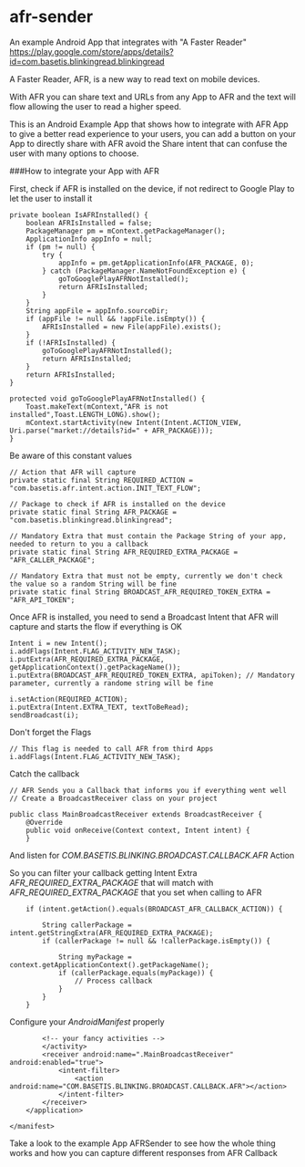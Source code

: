 afr-sender
==========

An example Android App that integrates with "A Faster Reader" https://play.google.com/store/apps/details?id=com.basetis.blinkingread.blinkingread

A Faster Reader, AFR, is a new way to read text on mobile devices.

With AFR you can share text and URLs from any App to AFR and the text will flow allowing the user to read a higher speed.

This is an Android Example App that shows how to integrate with AFR App to give a better read experience to your users, you can add a button on your App to directly share with AFR avoid the Share intent that can confuse the user with many options to choose.

###How to integrate your App with AFR

First, check if AFR is installed on the device, if not redirect to Google Play to let the user to install it

    private boolean IsAFRInstalled() {
        boolean AFRIsInstalled = false;
        PackageManager pm = mContext.getPackageManager();
        ApplicationInfo appInfo = null;
        if (pm != null) {
            try {
                appInfo = pm.getApplicationInfo(AFR_PACKAGE, 0);
            } catch (PackageManager.NameNotFoundException e) {
                goToGooglePlayAFRNotInstalled();
                return AFRIsInstalled;
            }
        }
        String appFile = appInfo.sourceDir;
        if (appFile != null && !appFile.isEmpty()) {
            AFRIsInstalled = new File(appFile).exists();
        }
        if (!AFRIsInstalled) {
            goToGooglePlayAFRNotInstalled();
            return AFRIsInstalled;
        }
        return AFRIsInstalled;
    }

    protected void goToGooglePlayAFRNotInstalled() {
        Toast.makeText(mContext,"AFR is not installed",Toast.LENGTH_LONG).show();
        mContext.startActivity(new Intent(Intent.ACTION_VIEW, Uri.parse("market://details?id=" + AFR_PACKAGE)));
    }

Be aware of this constant values

    // Action that AFR will capture
    private static final String REQUIRED_ACTION = "com.basetis.afr.intent.action.INIT_TEXT_FLOW";

    // Package to check if AFR is installed on the device
    private static final String AFR_PACKAGE = "com.basetis.blinkingread.blinkingread";

    // Mandatory Extra that must contain the Package String of your app, needed to return to you a callback
    private static final String AFR_REQUIRED_EXTRA_PACKAGE = "AFR_CALLER_PACKAGE";

    // Mandatory Extra that must not be empty, currently we don't check the value so a random String will be fine
    private static final String BROADCAST_AFR_REQUIRED_TOKEN_EXTRA = "AFR_API_TOKEN";


Once AFR is installed, you need to send a Broadcast Intent that AFR will capture and starts the flow if everything is OK

    Intent i = new Intent();
    i.addFlags(Intent.FLAG_ACTIVITY_NEW_TASK);
    i.putExtra(AFR_REQUIRED_EXTRA_PACKAGE, getApplicationContext().getPackageName());
    i.putExtra(BROADCAST_AFR_REQUIRED_TOKEN_EXTRA, apiToken); // Mandatory parameter, currently a randome string will be fine

    i.setAction(REQUIRED_ACTION);
    i.putExtra(Intent.EXTRA_TEXT, textToBeRead);
    sendBroadcast(i);

Don't forget the Flags

    // This flag is needed to call AFR from third Apps
    i.addFlags(Intent.FLAG_ACTIVITY_NEW_TASK);

Catch the callback

    // AFR Sends you a Callback that informs you if everything went well
    // Create a BroadcastReceiver class on your project

    public class MainBroadcastReceiver extends BroadcastReceiver {
        @Override
        public void onReceive(Context context, Intent intent) {
        }

And listen for _COM.BASETIS.BLINKING.BROADCAST.CALLBACK.AFR_ Action

So you can filter your callback getting Intent Extra _AFR_REQUIRED_EXTRA_PACKAGE_ that will match with _AFR_REQUIRED_EXTRA_PACKAGE_ that you set when calling to AFR

        if (intent.getAction().equals(BROADCAST_AFR_CALLBACK_ACTION)) {

            String callerPackage = intent.getStringExtra(AFR_REQUIRED_EXTRA_PACKAGE);
            if (callerPackage != null && !callerPackage.isEmpty()) {

                String myPackage = context.getApplicationContext().getPackageName();
                if (callerPackage.equals(myPackage)) {
                    // Process callback
                }
            }
        }

Configure your _AndroidManifest_ properly

            <!-- your fancy activities -->
            </activity>
            <receiver android:name=".MainBroadcastReceiver" android:enabled="true">
                <intent-filter>
                    <action android:name="COM.BASETIS.BLINKING.BROADCAST.CALLBACK.AFR"></action>
                </intent-filter>
            </receiver>
        </application>

    </manifest>

Take a look to the example App AFRSender to see how the whole thing works and how you can capture different responses from AFR Callback
